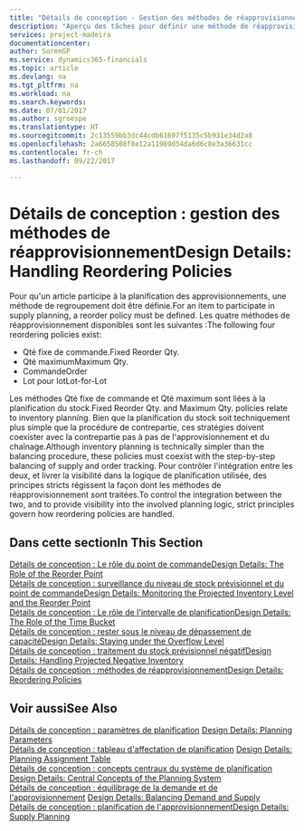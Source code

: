 ```yaml
---
title: "Détails de conception - Gestion des méthodes de réapprovisionnement | Microsoft Docs"
description: "Aperçu des tâches pour définir une méthode de réapprovisionnement dans la planification des approvisionnements."
services: project-madeira
documentationcenter: 
author: SorenGP
ms.service: dynamics365-financials
ms.topic: article
ms.devlang: na
ms.tgt_pltfrm: na
ms.workload: na
ms.search.keywords: 
ms.date: 07/01/2017
ms.author: sgroespe
ms.translationtype: HT
ms.sourcegitcommit: 2c13559bb3dc44cdb61697f5135c5b931e34d2a8
ms.openlocfilehash: 2a6658508f8e12a11989d54da6d6c8e3a36631cc
ms.contentlocale: fr-ch
ms.lasthandoff: 09/22/2017

---
```

# <a name="design-details-handling-reordering-policies"></a><span data-ttu-id="677e2-103">Détails de conception : gestion des méthodes de réapprovisionnement</span><span class="sxs-lookup"><span data-stu-id="677e2-103">Design Details: Handling Reordering Policies</span></span>
<span data-ttu-id="677e2-104">Pour qu'un article participe à la planification des approvisionnements, une méthode de regroupement doit être définie.</span><span class="sxs-lookup"><span data-stu-id="677e2-104">For an item to participate in supply planning, a reorder policy must be defined.</span></span> <span data-ttu-id="677e2-105">Les quatre méthodes de réapprovisionnement disponibles sont les suivantes :</span><span class="sxs-lookup"><span data-stu-id="677e2-105">The following four reordering policies exist:</span></span>  
  
* <span data-ttu-id="677e2-106">Qté fixe de commande.</span><span class="sxs-lookup"><span data-stu-id="677e2-106">Fixed Reorder Qty.</span></span>  
* <span data-ttu-id="677e2-107">Qté maximum</span><span class="sxs-lookup"><span data-stu-id="677e2-107">Maximum Qty.</span></span>  
* <span data-ttu-id="677e2-108">Commande</span><span class="sxs-lookup"><span data-stu-id="677e2-108">Order</span></span>  
* <span data-ttu-id="677e2-109">Lot pour lot</span><span class="sxs-lookup"><span data-stu-id="677e2-109">Lot-for-Lot</span></span>  
  
<span data-ttu-id="677e2-110">Les méthodes Qté fixe de commande et Qté maximum sont liées à la planification du stock.</span><span class="sxs-lookup"><span data-stu-id="677e2-110">Fixed Reorder Qty. and Maximum Qty. policies relate to inventory planning.</span></span> <span data-ttu-id="677e2-111">Bien que la planification du stock soit techniquement plus simple que la procédure de contrepartie, ces stratégies doivent coexister avec la contrepartie pas à pas de l'approvisionnement et du chaînage.</span><span class="sxs-lookup"><span data-stu-id="677e2-111">Although inventory planning is technically simpler than the balancing procedure, these policies must coexist with the step-by-step balancing of supply and order tracking.</span></span> <span data-ttu-id="677e2-112">Pour contrôler l'intégration entre les deux, et livrer la visibilité dans la logique de planification utilisée, des principes stricts régissent la façon dont les méthodes de réapprovisionnement sont traitées.</span><span class="sxs-lookup"><span data-stu-id="677e2-112">To control the integration between the two, and to provide visibility into the involved planning logic, strict principles govern how reordering policies are handled.</span></span>  
  
## <a name="in-this-section"></a><span data-ttu-id="677e2-113">Dans cette section</span><span class="sxs-lookup"><span data-stu-id="677e2-113">In This Section</span></span>  
[<span data-ttu-id="677e2-114">Détails de conception : Le rôle du point de commande</span><span class="sxs-lookup"><span data-stu-id="677e2-114">Design Details: The Role of the Reorder Point</span></span>](design-details-the-role-of-the-reorder-point.md)  
[<span data-ttu-id="677e2-115">Détails de conception : surveillance du niveau de stock prévisionnel et du point de commande</span><span class="sxs-lookup"><span data-stu-id="677e2-115">Design Details: Monitoring the Projected Inventory Level and the Reorder Point</span></span>](design-details-monitoring-the-projected-inventory-level-and-the-reorder-point.md)  
[<span data-ttu-id="677e2-116">Détails de conception : Le rôle de l'intervalle de planification</span><span class="sxs-lookup"><span data-stu-id="677e2-116">Design Details: The Role of the Time Bucket</span></span>](design-details-the-role-of-the-time-bucket.md)  
[<span data-ttu-id="677e2-117">Détails de conception : rester sous le niveau de dépassement de capacité</span><span class="sxs-lookup"><span data-stu-id="677e2-117">Design Details: Staying under the Overflow Level</span></span>](design-details-staying-under-the-overflow-level.md)  
[<span data-ttu-id="677e2-118">Détails de conception : traitement du stock prévisionnel négatif</span><span class="sxs-lookup"><span data-stu-id="677e2-118">Design Details: Handling Projected Negative Inventory</span></span>](design-details-handling-projected-negative-inventory.md)  
[<span data-ttu-id="677e2-119">Détails de conception : méthodes de réapprovisionnement</span><span class="sxs-lookup"><span data-stu-id="677e2-119">Design Details: Reordering Policies</span></span>](design-details-reordering-policies.md)  
  
## <a name="see-also"></a><span data-ttu-id="677e2-120">Voir aussi</span><span class="sxs-lookup"><span data-stu-id="677e2-120">See Also</span></span>  
<span data-ttu-id="677e2-121">[Détails de conception : paramètres de planification](design-details-planning-parameters.md) </span><span class="sxs-lookup"><span data-stu-id="677e2-121">[Design Details: Planning Parameters](design-details-planning-parameters.md) </span></span>  
<span data-ttu-id="677e2-122">[Détails de conception : tableau d'affectation de planification](design-details-planning-assignment-table.md) </span><span class="sxs-lookup"><span data-stu-id="677e2-122">[Design Details: Planning Assignment Table](design-details-planning-assignment-table.md) </span></span>  
<span data-ttu-id="677e2-123">[Détails de conception : concepts centraux du système de planification](design-details-central-concepts-of-the-planning-system.md) </span><span class="sxs-lookup"><span data-stu-id="677e2-123">[Design Details: Central Concepts of the Planning System](design-details-central-concepts-of-the-planning-system.md) </span></span>  
<span data-ttu-id="677e2-124">[Détails de conception : équilibrage de la demande et de l'approvisionnement](design-details-balancing-demand-and-supply.md) </span><span class="sxs-lookup"><span data-stu-id="677e2-124">[Design Details: Balancing Demand and Supply](design-details-balancing-demand-and-supply.md) </span></span>  
[<span data-ttu-id="677e2-125">Détails de conception : planification de l'approvisionnement</span><span class="sxs-lookup"><span data-stu-id="677e2-125">Design Details: Supply Planning</span></span>](design-details-supply-planning.md)
